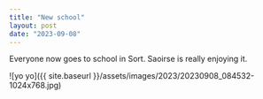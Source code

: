 ```yaml
---
title: "New school"
layout: post
date: "2023-09-08"
---
```


Everyone now goes to school in Sort. Saoirse is really enjoying it.

![yo yo]({{ site.baseurl }}/assets/images/2023/20230908_084532-1024x768.jpg)
